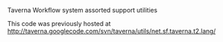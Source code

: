 Taverna Workflow system assorted support utilities

This code was previously hosted at http://taverna.googlecode.com/svn/taverna/utils/net.sf.taverna.t2.lang/